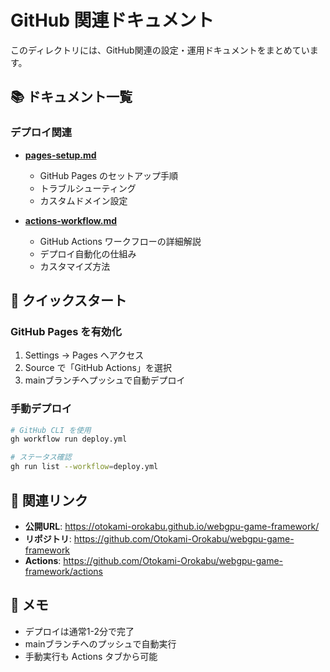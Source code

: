 # GitHub 関連ドキュメント

このディレクトリには、GitHub関連の設定・運用ドキュメントをまとめています。

## 📚 ドキュメント一覧

### デプロイ関連
- **[pages-setup.md](./pages-setup.md)**
  - GitHub Pages のセットアップ手順
  - トラブルシューティング
  - カスタムドメイン設定

- **[actions-workflow.md](./actions-workflow.md)**
  - GitHub Actions ワークフローの詳細解説
  - デプロイ自動化の仕組み
  - カスタマイズ方法

## 🚀 クイックスタート

### GitHub Pages を有効化
1. Settings → Pages へアクセス
2. Source で「GitHub Actions」を選択
3. mainブランチへプッシュで自動デプロイ

### 手動デプロイ
```bash
# GitHub CLI を使用
gh workflow run deploy.yml

# ステータス確認
gh run list --workflow=deploy.yml
```

## 🔗 関連リンク

- **公開URL**: https://otokami-orokabu.github.io/webgpu-game-framework/
- **リポジトリ**: https://github.com/Otokami-Orokabu/webgpu-game-framework
- **Actions**: https://github.com/Otokami-Orokabu/webgpu-game-framework/actions

## 📝 メモ

- デプロイは通常1-2分で完了
- mainブランチへのプッシュで自動実行
- 手動実行も Actions タブから可能
